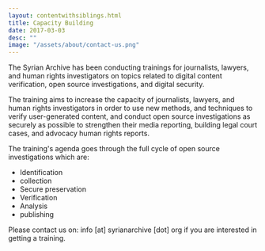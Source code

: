 ```yaml
---
layout: contentwithsiblings.html
title: Capacity Building
date: 2017-03-03
desc: ""
image: "/assets/about/contact-us.png"
---
```

The Syrian Archive has been conducting trainings for journalists, lawyers, and human rights investigators on topics related to digital content verification, open source investigations, and digital security.

The training aims to increase the capacity of journalists, lawyers, and human rights investigators in order to use new methods, and techniques to verify user-generated content, and conduct open source investigations as securely as possible to strengthen their media reporting, building legal court cases, and advocacy human rights reports.

The training's agenda goes through the full cycle of open source investigations which are:
- Identification
- collection
- Secure preservation
- Verification
- Analysis
- publishing

Please contact us on: info [at] syrianarchive [dot] org if you are interested in getting a training.  
